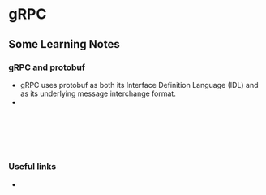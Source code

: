 #  gRPC


## Some Learning Notes ##

### gRPC and protobuf ###
* gRPC uses protobuf as both its Interface Definition Language (IDL) and as its underlying message interchange format. 
* 

&nbsp;



&nbsp;
----
### Useful links ###
* []()